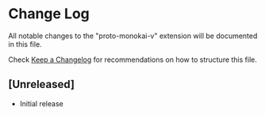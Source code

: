# Change Log

All notable changes to the "proto-monokai-v" extension will be documented in this file.

Check [Keep a Changelog](http://keepachangelog.com/) for recommendations on how to structure this file.

## [Unreleased]

- Initial release
